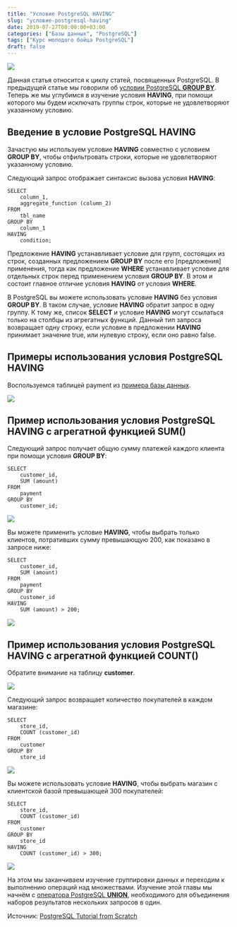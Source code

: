 ```yaml
---
title: "Условие PostgreSQL HAVING"
slug: "условие-postgresql-having"
date: 2019-07-27T00:00:00+03:00
categories: ["Базы данных", "PostgreSQL"]
tags: ["Курс молодого бойца PostgreSQL"]
draft: false
---
```


![](/posts/условие-postgresql-having/SQL5.2.jpg)

Данная статья относится к циклу статей, посвященных PostgreSQL. В предыдущей статье мы говорили
об [условии PostgreSQL **GROUP BY**](https://itdoxy.com/условие-postgresql-group-by/). Теперь же мы углубимся в изучение
условия **HAVING**, при помощи которого мы будем исключать группы строк, которые не удовлетворяют указанному условию.

## Введение в условие PostgreSQL HAVING

Зачастую мы используем условие **HAVING** совместно с условием **GROUP BY**, чтобы отфильтровать строки, которые
не удовлетворяют указанному условию.

Следующий запрос отображает синтаксис вызова условия **HAVING**:

```
SELECT
    column_1,
    aggregate_function (column_2)
FROM
    tbl_name
GROUP BY
    column_1
HAVING
    condition;
```

Предложение **HAVING** устанавливает условие для групп, состоящих из строк, созданных предложением **GROUP BY** после
его \[предложения] применения, тогда как предложение **WHERE** устанавливает условие для отдельных строк перед применением
условия **GROUP BY**. В этом и состоит главное отличие условия **HAVING** от условия **WHERE**.

В PostgreSQL вы можете использовать условие **HAVING** без условия **GROUP BY**. В таком случае, условие **HAVING** обратит
запрос в одну группу. К тому же, список **SELECT** и условие **HAVING** могут ссылаться только на столбцы из агрегатных
функций. Данный тип запроса возвращает одну строку, если условие в предложении **HAVING** принимает значение true, или
нулевую строку, если оно равно false.

## Примеры использования условия PostgreSQL HAVING

Воспользуемся таблицей payment из [примера базы данных](https://itdoxy.com/пример-базы-данных-postgresql/).

![](https://i.imgur.com/rgmcTTu.png)

## Пример использования условия PostgreSQL HAVING с агрегатной функцией SUM()

Следующий запрос получает общую сумму платежей каждого клиента при помощи условия **GROUP BY**:

```
SELECT
    customer_id,
    SUM (amount)
FROM
    payment
GROUP BY
    customer_id;
```

![](https://i.imgur.com/a37MrvK.png)

Вы можете применить условие **HAVING**, чтобы выбрать только клиентов, потративших сумму превышающую 200, как показано в запросе ниже:

```
SELECT
    customer_id,
    SUM (amount)
FROM
    payment
GROUP BY
    customer_id
HAVING
    SUM (amount) > 200;
```

![](https://i.imgur.com/BHquv1H.png)

## Пример использования условия PostgreSQL HAVING с агрегатной функцией COUNT()

Обратите внимание на таблицу **customer**.

![](https://i.imgur.com/NH3vPq6.png)

Следующий запрос возвращает количество покупателей в каждом магазине:

```
SELECT
    store_id,
    COUNT (customer_id)
FROM
    customer
GROUP BY
    store_id
```

![](https://i.imgur.com/cRXE04p.png)

Вы можете использовать условие **HAVING**, чтобы выбрать магазин с клиентской базой превышающей 300 покупателей:

```
SELECT
    store_id,
    COUNT (customer_id)
FROM
    customer
GROUP BY
    store_id
HAVING
    COUNT (customer_id) > 300;
```

![](https://i.imgur.com/VSoBW7b.png)

На этом мы заканчиваем изучение группировки данных и переходим к выполнению операций над множествами. Изучение этой главы
мы начнём с [оператора PostgreSQL **UNION**](https://itdoxy.com/оператор-postgresql-union/), необходимого для объединения
наборов результатов нескольких запросов в один.

Источник: [PostgreSQL Tutorial from Scratch](http://www.postgresqltutorial.com/)
